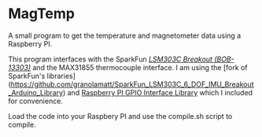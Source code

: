 # MagTemp
A small program to get the temperature and magnetometer data using a Raspberry PI.

This program interfaces with the SparkFun [*LSM303C Breakout (BOB-13303)*](https://www.sparkfun.com/products/13303)
and the MAX31855 thermocouple interface.  I am using the [fork of SparkFun's libraries] (https://github.com/granolamatt/SparkFun_LSM303C_6_DOF_IMU_Breakout_Arduino_Library)
and [Raspberry PI GPIO Interface Library](https://github.com/alanbarr/RaspberryPi-GPIO.git) which I included for convenience.

Load the code into your Raspbery PI and use the compile.sh script to compile.